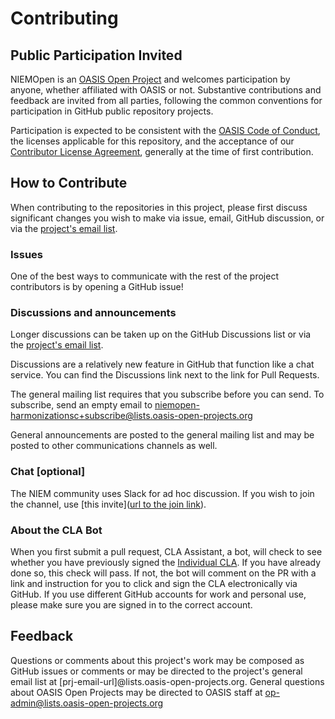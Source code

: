 # Contributing

## Public Participation Invited

NIEMOpen is an [OASIS Open Project](https://www.oasis-open.org/open-projects/) and welcomes participation by anyone, whether affiliated with OASIS 
or not. Substantive contributions and feedback are invited from all parties, following the common conventions for participation in GitHub public 
repository projects.

Participation is expected to be consistent with the [OASIS Code of Conduct](https://www.oasis-open.org/policies-guidelines/oasis-participants-code-of-conduct/), the licenses applicable for this repository, and the acceptance of our [Contributor License Agreement](https://cla-assistant.io/niemopen/nmo-training), generally at the time of first contribution. 

## How to Contribute

When contributing to the repositories in this project, please first discuss significant changes you wish to make via issue, email, GitHub discussion, 
or via the [project's email list](https://lists.oasis-open-projects.org/g/niemopen-harmonizationsc/topics).

### Issues

One of the best ways to communicate with the rest of the project contributors is by opening a GitHub issue!

### Discussions and announcements

Longer discussions can be taken up on the GitHub Discussions list or via the [project's email list](https://lists.oasis-open-projects.org/g/niemopen-harmonizationsc/topics).

Discussions are a relatively new feature in GitHub that function like a chat service. You can find the Discussions link next to the link for 
Pull Requests. 

The general mailing list requires that you subscribe before you can send. To subscribe, send an empty email to [niemopen-harmonizationsc+subscribe@lists.oasis-open-projects.org](mailto:niemopen-harmonizationsc+subscribe@lists.oasis-open-projects.org)

General announcements are posted to the general mailing list and may be posted to other communications channels as well. 

### Chat [optional]

The NIEM community uses Slack for ad hoc discussion. If you wish to join the channel, use [this invite]([url to the join link](https://join.slack.com/t/niemopen/shared_invite/zt-1euq4c3a9-dBhPg7k2UTSNllCyEYJU9Q)).

### About the CLA Bot

When you first submit a pull request, CLA Assistant, a bot, will check to see whether you have previously signed 
the [Individual CLA](https://github.com/oasis-open-projects/documentation/blob/master/policy/clas-and-special-covenant.md). If you have 
already done so, this check will pass. If not, the bot will comment on the PR with a link and instruction for you to click and sign the 
CLA electronically via GitHub. If you use different GitHub accounts for work and personal use, please make sure you are signed in to the correct 
account.

## Feedback

Questions or comments about this project's work may be composed as GitHub issues or comments or may be directed to the project's general email 
list at [prj-email-url]@lists.oasis-open-projects.org. General questions about OASIS Open Projects may be directed to OASIS staff at 
op-admin@lists.oasis-open-projects.org
